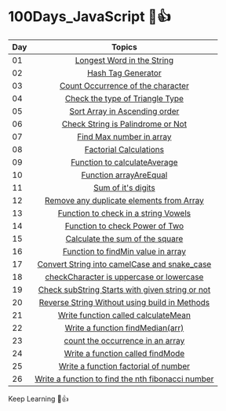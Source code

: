 # 100Days_JavaScript 🩷👍

| Day |   Topics     | 
| ----- | :------------------: |
| 01    |  [Longest Word in the String](./Day_01/Day_01.js) |
| 02    |  [Hash Tag Generator](./Day_02/Day_02.js) |
| 03    |  [Count Occurrence of the character](./Day_03/day_03.js)|
| 04    |  [Check the type of Triangle Type](./Day_04/day_04.js) | 
| 05    |  [Sort Array in Ascending order](./Day_05/day_05.js) | 
| 06    |  [Check String is Palindrome or Not](./Day_06/day_06.js) |
| 07    |  [Find Max number in array](./Day_07/day_07.js) | 
| 08    |  [Factorial Calculations](./Day_08/day_08.js) | 
| 09    |  [Function to calculateAverage](./Day_09/day_09.js) | 
| 10    |  [Function arrayAreEqual](./Day_10/day_10.js) | 
| 11    |  [Sum of it's digits](./Day_11/day_11.js) | 
| 12    |  [Remove any duplicate elements from Array](./Day_12/day_12.js) | 
| 13    |  [Function to check in a string Vowels](./Day_13/day_13.js) | 
| 14    |  [Function to check Power of Two](./Day_14/day_14.js) | 
| 15    |  [Calculate the sum of the square](./Day_15/day_15.js) | 
| 16    |  [Function to findMin value in array](./Day_16/day_16.js) | 
| 17    |  [Convert String into camelCase and snake_case](./Day_17/day_17.js) | 
| 18    |  [checkCharacter is uppercase or lowercase](./Day_18/day_18.js) | 
| 19    |  [Check subString Starts with given string or not](./Day_19/day_19.js) | 
| 20    |  [Reverse String Without using build in Methods](./Day_20/day_20.js) | 
| 21    |  [Write function called calculateMean](./Day_21/day_21.js) | 
| 22    |  [Write a function findMedian(arr)](./Day_22/day_22.js) | 
| 23    |  [count the occurrence in an array](./Day_23/day_23.js) | 
| 24    |  [Write a function called findMode](./Day_24/day_24.js) | 
| 25    |  [Write a function factorial of number](./Day_25/day_25.js) | 
| 26    |  [Write a function to find the nth fibonacci number](./Day_26/day_26.js) | 




Keep Learning 🩷👍



